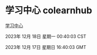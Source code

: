 # 学习中心 colearnhub
[学习中心](http://219.139.199.150:56308/colearnhub/)

2023年 12月 18日 星期一 00:40:03 CST

2023年 12月 17日 星期日 16:40:03 GMT
